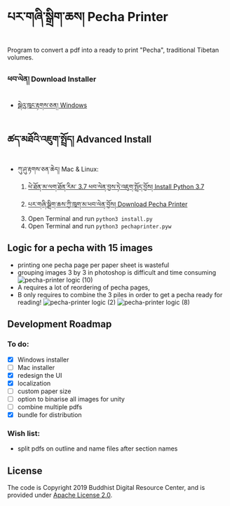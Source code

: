 # པར་གཞི་སྒྲིག་ཆས། Pecha Printer
Program to convert a pdf into a ready to print "Pecha", traditional Tibetan volumes.

### ཕབ་ལེན། Download Installer

* [སྒེའུ་ཁུང་རྟགས་ཅན། Windows](https://github.com/buda-base/pecha-printer/releases/download/v1.3/PechaPrinter_1.3.exe)

## ཚད་མཐོའི་འཇུག་སྤྲོད། Advanced Install
* ཀུ་ཤུ་རྟགས་ཅན་ཆེད། Mac & Linux:
    1. [ཕེ་ཐོན་མ་ལག་ཐོན་རིམ་ 3.7 ཕབ་ལེན་བྱས་ཏེ་འཇུག་སྤྲོད་བྱོས། Install Python 3.7](https://www.saintlad.com/install-python-3-on-mac/)
    2. [པར་གཞི་སྒྲིག་ཆས་ཀྱི་ཁུག་མ་ཕབ་ལེན་བྱོས། Download Pecha Printer](https://github.com/buda-base/pecha-printer/archive/master.zip)
    3. Open Terminal and run `python3 install.py`
    4. Open Terminal and run `python3 pechaprinter.pyw`

## Logic for a pecha with 15 images
- printing one pecha page per paper sheet is wasteful
- grouping images 3 by 3 in photoshop is difficult and time consuming
![pecha-printer logic (10)](https://user-images.githubusercontent.com/17675331/133667058-46c57a1e-1c53-4b4b-9a2f-49d9a4d2d0c7.png)
- A requires a lot of reordering of pecha pages,
- B only requires to combine the 3 piles in order to get a pecha ready for reading!
![pecha-printer logic (2)](https://user-images.githubusercontent.com/17675331/133428067-3aaac826-5648-4d14-aecf-aad475032795.png)
![pecha-printer logic (8)](https://user-images.githubusercontent.com/17675331/133666138-a3241dd2-e3d3-4e0e-b586-d8de1f9ae7e8.png)


## Development Roadmap
### To do:
- [x] Windows installer
- [ ] Mac installer
- [x] redesign the UI
- [x] localization
- [ ] custom paper size
- [ ] option to binarise all images for unity
- [ ] combine multiple pdfs
- [x] bundle for distribution

### Wish list:
- split pdfs on outline and name files after section names

## License

The code is Copyright 2019 Buddhist Digital Resource Center, and is provided under [Apache License 2.0](LICENSE).
